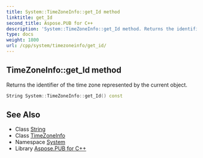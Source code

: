 ```yaml
---
title: System::TimeZoneInfo::get_Id method
linktitle: get_Id
second_title: Aspose.PUB for C++
description: 'System::TimeZoneInfo::get_Id method. Returns the identifier of the time zone represented by the current object in C++.'
type: docs
weight: 1800
url: /cpp/system/timezoneinfo/get_id/
---
```

## TimeZoneInfo::get_Id method


Returns the identifier of the time zone represented by the current object.

```cpp
String System::TimeZoneInfo::get_Id() const
```

## See Also

* Class [String](../../string/)
* Class [TimeZoneInfo](../)
* Namespace [System](../../)
* Library [Aspose.PUB for C++](../../../)
